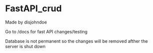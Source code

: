 # FastAPI_crud
Made by disjohndoe

Go to /docs for fast API changes/testing

Database is not permanent so the changes will be removed afther the server is shut down
